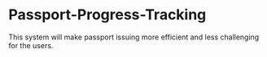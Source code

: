# Passport-Progress-Tracking
This system will make passport issuing more efficient and less challenging for the users.
